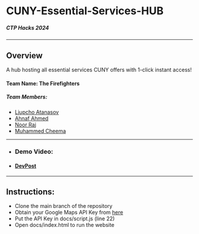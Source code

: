 # CUNY-Essential-Services-HUB

##### CTP Hacks 2024

---

## Overview

A hub hosting all essential services CUNY offers with 1-click instant access!

#### Team Name: The Firefighters

##### Team Members:

- [Ljupcho Atanasov](https://ljupcho-atanasov.github.io/)
- [Ahnaf Ahmed](https://www.github.com/ahnafahmed13/)
- [Noor Raj](https://github.com/rajmnoor27)
- [Muhammed Cheema](https://github.com/MuhammedACheema)

---

- ### Demo Video: 
- #### [DevPost](https://devpost.com/software/cuny-essential-services-hub)

---

## Instructions:

- Clone the main branch of the repository
- Obtain your Google Maps API Key from [here](https://console.cloud.google.com/google/maps-apis/)
- Put the API Key in docs/script.js (line 22)
- Open docs/index.html to run the website